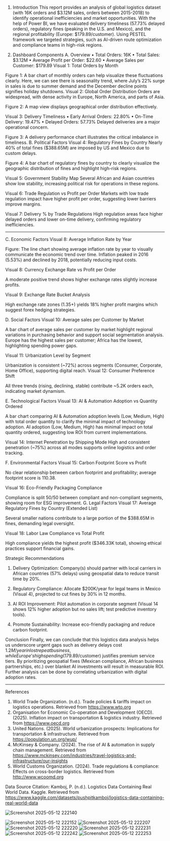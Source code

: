 1. Introduction
This report provides an analysis of global logistics dataset (with 16K orders and $3.12M sales, orders between 2015-2018) to identify operational inefficiencies and market opportunities. With the help of Power BI, we have evaluated delivery timeliness (57.73% delayed orders), regulatory fines (peaking in the U.S. and Mexico), and the regional profitability (Europe: $179.89/customer). Using PESTEL framework we targeted strategies, such as AI-driven route optimization and compliance teams in high-risk regions.


2. Dashboard Components
A. Overview
•	Total Orders: 16K
•	Total Sales: $3.12M
•	Average Profit per Order: $22.60
•	Average Sales per Customer: $179.89
Visual 1: Total Orders by Month
 
Figure 1: A bar chart of monthly orders can help visualize these fluctuations clearly.
Here, we can see there is seasonality trend, where July’s 22% surge in sales is due to summer demand and the December decline points signifies holiday shutdowns.
Visual 2: Global Order Distribution
Orders are widespread, with dense activity in Europe, North America, and parts of Asia.
 
Figure 2: A map view displays geographical order distribution effectively.

Visual 3: Delivery Timeliness
•	Early Arrival Orders: 22.80%
•	On-Time Delivery: 19.47%
•	Delayed Orders: 57.73%
Delayed deliveries are a major operational concern.
 
Figure 3: A delivery performance chart illustrates the critical imbalance in timeliness.
B. Political Factors
Visual 4: Regulatory Fines by Country
Nearly 40% of total fines ($388.65M) are imposed by US and Mexico due to custom delays.
 
Figure 4: A bar chart of regulatory fines by country to clearly visualize the geographic distribution of fines and highlight high-risk regions.

Visual 5: Government Stability Map
Several African and Asian countries show low stability, increasing political risk for operations in these regions.
 
Visual 6: Trade Regulation vs Profit per Order
Markets with low trade regulation impact have higher profit per order, suggesting lower barriers improve margins.
 

Visual 7: Delivery % by Trade Regulations
High regulation areas face higher delayed orders and lower on-time delivery, confirming regulatory inefficiencies.
 
________________________________________








C. Economic Factors
Visual 8: Average Inflation Rate by Year
 
Figure: The line chart showing average inflation rate by year to visually communicate the economic trend over time.
Inflation peaked in 2016 (5.53%) and declined by 2018, potentially reducing input costs.

Visual 8: Currency Exchange Rate vs Profit per Order

 

A moderate positive trend shows higher exchange rates slightly increase profits.

Visual 9: Exchange Rate Bucket Analysis

 

High exchange rate zones (1.35+) yields 18% higher profit margins which suggest forex hedging strategies.

D. Social Factors
Visual 10: Average sales per Customer by Market
 
A bar chart of average sales per customer by market highlight regional variations in purchasing behavior and support social segmentation analysis. Europe has the highest sales per customer; Africa has the lowest, highlighting spending power gaps.

Visual 11: Urbanization Level by Segment

 
Urbanization is consistent (~72%) across segments (Consumer, Corporate, Home Office), supporting digital reach.
Visual 12: Consumer Preference Shift

 
All three trends (rising, declining, stable) contribute ~5.2K orders each, indicating market dynamism.

E. Technological Factors
Visual 13: AI & Automation Adoption vs Quantity Ordered
 
A bar chart comparing AI & Automation adoption levels (Low, Medium, High) with total order quantity to clarify the minimal impact of technology adoption. AI adoption (Low, Medium, High) has minimal impact on total quantity ordered, suggesting low ROI from current implementations.

Visual 14: Internet Penetration by Shipping Mode
High and consistent penetration (~75%) across all modes supports online logistics and order tracking.
 
F. Environmental Factors
Visual 15: Carbon Footprint Score vs Profit
 
No clear relationship between carbon footprint and profitability; average footprint score is 110.38.

Visual 16: Eco-Friendly Packaging Compliance

 
Compliance is split 50/50 between compliant and non-compliant segments, showing room for ESG improvement.
G. Legal Factors
Visual 17: Average Regulatory Fines by Country (Extended List)
 
Several smaller nations contribute to a large portion of the $388.65M in fines, demanding legal oversight.

Visual 18: Labor Law Compliance vs Total Profit
 

High compliance yields the highest profit ($346.33K total), showing ethical practices support financial gains.

Strategic Recommendations
1.	Delivery Optimization: Company(s) should partner with local carriers in African countries (57% delays) using geospatial data to reduce transit time by 20%.

2.	Regulatory Compliance: Allocate $200K/year for legal teams in Mexico (Visual 4), projected to cut fines by 30% in 12 months.


3.	AI ROI Improvement: Pilot automation in corporate segment (Visual 14 shows 12% higher adoption but no sales lift; test predictive inventory tools).

4.	Promote Sustainability: Increase eco-friendly packaging and reduce carbon footprint.


Conclusion
Finally, we can conclude that this logistics data analysis helps us underscore urgent gaps such as delivery delays cost $1.2M/year in lost repeat business, while Europe’s high spending ($179.89/customer) justifies premium service tiers. By prioritizing geospatial fixes (Mexican compliance, African business partnerships, etc.) over blanket AI investments will result in measurable ROI. Further analysis can be done by correlating urbanization with digital adoption rates.
________________________________________
References
1.	World Trade Organization. (n.d.). Trade policies & tariffs impact on logistics operations. Retrieved from https://www.wto.org
2.	Organisation for Economic Co-operation and Development (OECD). (2025). Inflation impact on transportation & logistics industry. Retrieved from https://www.oecd.org
3.	United Nations. (2025). World urbanization prospects: Implications for transportation & infrastructure. Retrieved from https://population.un.org/wup/
4.	McKinsey & Company. (2024). The rise of AI & automation in supply chain management. Retrieved from https://www.mckinsey.com/industries/travel-logistics-and-infrastructure/our-insights
5.	World Customs Organization. (2024). Trade regulations & compliance: Effects on cross-border logistics. Retrieved from http://www.wcoomd.org

Data Source Citation:
Kamboj, P. (n.d.). Logistics Data Containing Real World Data. Kaggle.
Retrieved from https://www.kaggle.com/datasets/pushpitkamboj/logistics-data-containing-real-world-data




![Screenshot 2025-05-12 222140](https://github.com/user-attachments/assets/028dad83-6e3b-43e6-9a8b-db06eadab783)

![Screenshot 2025-05-12 222152](https://github.com/user-attachments/assets/3fe5e685-7b42-4907-b5ee-d837908ee3dd)
![Screenshot 2025-05-12 222207](https://github.com/user-attachments/assets/3afe9ddb-5565-49d9-878c-783d48c6971e)
![Screenshot 2025-05-12 222220](https://github.com/user-attachments/assets/583ecfca-072c-45e5-bc42-ad74ca17df3e)
![Screenshot 2025-05-12 222231](https://github.com/user-attachments/assets/af180d48-289b-4d13-b924-d93db02361dd)
![Screenshot 2025-05-12 222242](https://github.com/user-attachments/assets/f771c13a-8ff8-49e3-87f3-b34f9ceae5e1)
![Screenshot 2025-05-12 222253](https://github.com/user-attachments/assets/70a05f24-83dc-46e5-9920-2720f27444a7)










